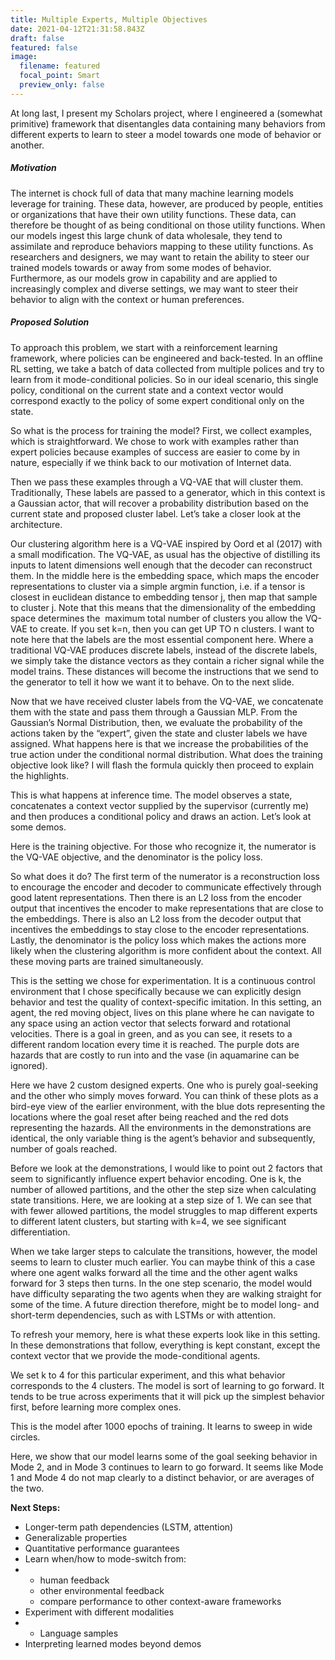 ```yaml
---
title: Multiple Experts, Multiple Objectives
date: 2021-04-12T21:31:58.843Z
draft: false
featured: false
image:
  filename: featured
  focal_point: Smart
  preview_only: false
---
```

At long last, I present my Scholars project, where I engineered a (somewhat primitive) framework that disentangles data containing many behaviors from different experts to learn to steer a model towards one mode of behavior or another.

##### Motivation

The internet is chock full of data that many machine learning models leverage for training. These data, however, are produced by people, entities or organizations that have their own utility functions. These data, can therefore be thought of as being conditional on those utility functions. When our models ingest this large chunk of data wholesale, they tend to assimilate and reproduce behaviors mapping to these utility functions. As researchers and designers, we may want to retain the ability to steer our trained models towards or away from some modes of behavior. Furthermore, as our models grow in capability and are applied to increasingly complex and diverse settings, we may want to steer their behavior to align with the context or human preferences.



##### Proposed Solution

To approach this problem, we start with a reinforcement learning framework, where policies can be engineered and back-tested. In an offline RL setting, we take a batch of data collected from multiple polices and try to learn from it mode-conditional policies. So in our ideal scenario, this single policy, conditional on the current state and a context vector would correspond exactly to the policy of some expert conditional only on the state.

So what is the process for training the model? First, we collect examples, which is straightforward. We chose to work with examples rather than expert policies because examples of success are easier to come by in nature, especially if we think back to our motivation of Internet data. 

Then we pass these examples through a VQ-VAE that will cluster them. Traditionally, These labels are passed to a generator, which in this context is a Gaussian actor, that will recover a probability distribution based on the current state and proposed cluster label. Let’s take a closer look at the architecture.

Our clustering algorithm here is a VQ-VAE inspired by Oord et al (2017) with a small modification. The VQ-VAE, as usual has the objective of distilling its inputs to latent dimensions well enough that the decoder can reconstruct them. In the middle here is the embedding space, which maps the encoder representations to cluster via a simple argmin function, i.e. if a tensor is closest in euclidean distance to embedding tensor j, then map that sample to cluster j. Note that this means that the dimensionality of the embedding space determines the  maximum total number of clusters you allow the VQ-VAE to create. If you set k=n, then you can get UP TO n clusters. I want to note here that the labels are the most essential component here. Where a traditional VQ-VAE produces discrete labels, instead of the discrete labels, we simply take the distance vectors as they contain a richer signal while the model trains. These distances will become the instructions that we send to the generator to tell it how we want it to behave. On to the next slide.

Now that we have received cluster labels from the VQ-VAE, we concatenate them with the state and pass them through a Gaussian MLP. From the Gaussian’s Normal Distribution, then, we evaluate the probability of the actions taken by the “expert”, given the state and cluster labels we have assigned. What happens here is that we increase the probabilities of the true action under the conditional normal distribution. What does the training objective look like? I will flash the formula quickly then proceed to explain the highlights.

This is what happens at inference time. The model observes a state, concatenates a context vector supplied by the supervisor (currently me) and then produces a conditional policy and draws an action. Let’s look at some demos.

Here is the training objective. For those who recognize it, the numerator is the VQ-VAE objective, and the denominator is the policy loss.

So what does it do? The first term of the numerator is a reconstruction loss to encourage the encoder and decoder to communicate effectively through good latent representations. Then there is an L2 loss from the encoder output that incentives the encoder to make representations that are close to the embeddings. There is also an L2 loss from the decoder output that incentives the embeddings to stay close to the encoder representations. Lastly, the denominator is the policy loss which makes the actions more likely when the clustering algorithm is more confident about the context. All these moving parts are trained simultaneously.

This is the setting we chose for experimentation. It is a continuous control environment that I chose specifically because we can explicitly design behavior and test the quality of context-specific imitation. In this setting, an agent, the red moving object, lives on this plane where he can navigate to any space using an action vector that selects forward and rotational velocities. There is a goal in green, and as you can see, it resets to a different random location every time it is reached. The purple dots are hazards that are costly to run into and the vase (in aquamarine can be ignored).

Here we have 2 custom designed experts. One who is purely goal-seeking and the other who simply moves forward. You can think of these plots as a bird-eye view of the earlier environment, with the blue dots representing the locations where the goal reset after being reached and the red dots representing the hazards. All the environments in the demonstrations are identical, the only variable thing is the agent’s behavior and subsequently, number of goals reached.

Before we look at the demonstrations, I would like to point out 2 factors that seem to significantly influence expert behavior encoding. One is k, the number of allowed partitions, and the other the step size when calculating state transitions. Here, we are looking at a step size of 1. We can see that with fewer allowed partitions, the model struggles to map different experts to different latent clusters, but starting with k=4, we see significant differentiation.

When we take larger steps to calculate the transitions, however, the model seems to learn to cluster much earlier. You can maybe think of this a case where one agent walks forward all the time and the other agent walks forward for 3 steps then turns. In the one step scenario, the model would have difficulty separating the two agents when they are walking straight for some of the time. A future direction therefore, might be to model long- and short-term dependencies, such as with LSTMs or with attention.

To refresh your memory, here is what these experts look like in this setting. In these demonstrations that follow, everything is kept constant, except the context vector that we provide the mode-conditional agents.

We set k to 4 for this particular experiment, and this what behavior corresponds to the 4 clusters. The model is sort of learning to go forward. It tends to be true across experiments that it will pick up the simplest behavior first, before learning more complex ones.

This is the model after 1000 epochs of training. It learns to sweep in wide circles.

Here, we show that our model learns some of the goal seeking behavior in Mode 2, and in Mode 3 continues to learn to go forward. It seems like Mode 1 and Mode 4 do not map clearly to a distinct behavior, or are averages of the two.

**Next Steps:**

* Longer-term path dependencies (LSTM, attention)
* Generalizable properties
* Quantitative performance guarantees
* Learn when/how to mode-switch from:
* * human feedback
  * other environmental feedback
  * compare performance to other context-aware frameworks
* Experiment with different modalities
* * Language samples
* Interpreting learned modes beyond demos